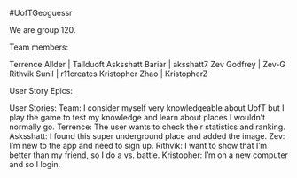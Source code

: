 #UofTGeoguessr


We are group 120.

Team members:

Terrence Allder | Tallduoft
Asksshatt Bariar | aksshatt7
Zev Godfrey | Zev-G
Rithvik Sunil | r11creates
Kristopher Zhao | KristopherZ

User Story Epics:


User Stories:
Team:
I consider myself very knowledgeable about UofT but I play the game to test my knowledge and learn about places I wouldn’t normally go.
Terrence:
The user wants to check their statistics and ranking.
Asksshatt:
I found this super underground place and added the image.
Zev:
I’m new to the app and need to sign up.
Rithvik:
I want to show that I’m better than my friend, so I do a vs. battle.
Kristopher:
I’m on a new computer and so I login.
